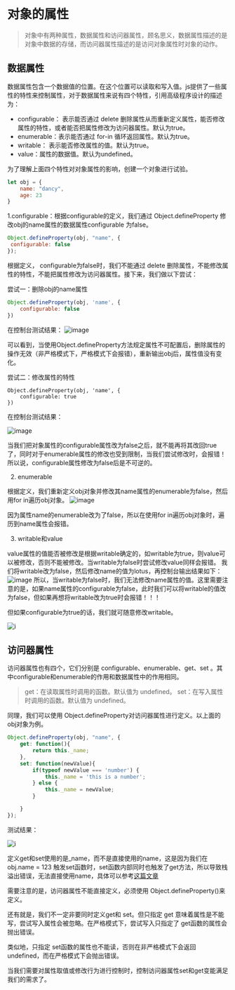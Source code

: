 # 对象的属性

> 对象中有两种属性，数据属性和访问器属性，顾名思义，数据属性描述的是对象中数据的存储，而访问器属性描述的是访问对象属性时对象的动作。

## 数据属性

数据属性包含一个数据值的位置。在这个位置可以读取和写入值。js提供了一些属性的特性来控制属性，对于数据属性来说有四个特性，引用高级程序设计的描述为：

- configurable： 表示能否通过 delete 删除属性从而重新定义属性，能否修改属性的特性，或者能否把属性修改为访问器属性。默认为true。
- enumerable：表示能否通过 for-in 循环返回属性。默认为true。
- writable： 表示能否修改属性的值。默认为true。
- value：属性的数据值。默认为undefined。

为了理解上面四个特性对对象属性的影响，创建一个对象进行试验。

```js
let obj = {
	name: "dancy",
	age: 23
}
```

1.configurable：根据configurable的定义，我们通过 Object.defineProperty 修改obj的name属性的数据属性configurable 为false。

```js
Object.defineProperty(obj, "name", {
 configurable: false
});
```
根据定义， configurable为false时，我们不能通过 delete 删除属性，不能修改属性的特性，不能把属性修改为访问器属性。接下来，我们做以下尝试：

尝试一：删除obj的name属性
```js
Object.defineProperty(obj, 'name', {
    configurable: false
})
```
在控制台测试结果：
![image](https://note.youdao.com/yws/public/resource/b316965910bd58796b59326f097146e0/xmlnote/E509B1E8580547D6BA612B34D474483B/6231)

可以看到，当使用Object.defineProperty方法规定属性不可配置后，删除属性的操作无效（非严格模式下，严格模式下会报错），重新输出obj后，属性值没有变化。

尝试二：修改属性的特性
```
Object.defineProperty(obj, 'name', {
    configurable: true
})
```
在控制台测试结果：

![image](https://note.youdao.com/yws/public/resource/b316965910bd58796b59326f097146e0/xmlnote/40B1615FBDB148A7A3CB390C12B9CD68/6234)

当我们把对象属性的configurable属性改为false之后，就不能再将其改回true了，同时对于enumerable属性的修改也受到限制，当我们尝试修改时，会报错！所以说，configurable属性修改为false后是不可逆的。

2. enumerable

根据定义，我们重新定义obj对象并修改其name属性的enumerable为false，然后用for in遍历obj对象。
![image](https://note.youdao.com/yws/public/resource/b316965910bd58796b59326f097146e0/xmlnote/21DFA980AC6A42629F4805FD761212DE/6236)

因为属性name的enumerable改为了false，所以在使用for in遍历obj对象时，遍历到name属性会报错。

3. writable和value

value属性的值能否被修改是根据writable确定的，如writable为true，则value可以被修改，否则不能被修改。当writable为false时尝试修改value同样会报错。
我们将writable改为false，然后修改name的值为lotus，再控制台输出结果如下：
![image](https://note.youdao.com/yws/public/resource/b316965910bd58796b59326f097146e0/xmlnote/E66A200900C243B589F6D0F04AD50DC0/6238)
所以，当writable为false时，我们无法修改name属性的值。这里需要注意的是，如果name属性的configurable为false，此时我们可以将writable的值改为false，但如果再想将writable改为true时会报错！！！

但如果configurable为true的话，我们就可随意修改writable。

![i](https://note.youdao.com/yws/public/resource/b316965910bd58796b59326f097146e0/xmlnote/32B4D87D0DB64B5AB7545EAF9987773B/6240)

## 访问器属性

访问器属性也有四个，它们分别是 configurable、enumerable、get、set 。其中configurable和enumerable的作用和数据属性中的作用相同。

> get：在读取属性时调用的函数。默认值为 undefined。
> set：在写入属性时调用的函数。默认值为 undefined。

同理，我们可以使用 Object.defineProperty对访问器属性进行定义。以上面的obj对象为例。

```js
Object.defineProperty(obj, "name", {
    get: function(){
 	    return this._name;
    },
    set: function(newValue){
 	    if(typeof newValue === 'number') {
            this._name = 'this is a number';
        } else {
            this._name = newValue;
        }

    }
});
```

测试结果：

![i](https://note.youdao.com/yws/public/resource/b316965910bd58796b59326f097146e0/xmlnote/EA465407B8D045A2AD07608A458EC749/6242)

定义get和set使用的是_name，而不是直接使用的name，这是因为我们在obj.name = 123 触发set函数时，set函数内部同时也触发了get方法，所以导致栈溢出错误，无法直接使用name，具体可以参考[这篇文章](https://www.jianshu.com/p/043c11ec2e33)

需要注意的是，访问器属性不能直接定义，必须使用 Object.defineProperty()来定义。

还有就是，我们不一定非要同时定义get和 set。但只指定 get 意味着属性是不能写，尝试写入属性会被忽略。在严格模式下，尝试写入只指定了 get函数的属性会抛出错误。

类似地，只指定 set函数的属性也不能读，否则在非严格模式下会返回 undefined，而在严格模式下会抛出错误。

当我们需要对属性取值或修改行为进行控制时，控制访问器属性set和get变能满足我们的需求了。